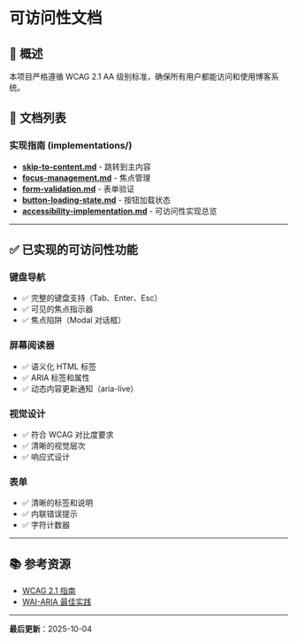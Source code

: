 # 可访问性文档

## 📖 概述

本项目严格遵循 WCAG 2.1 AA 级别标准，确保所有用户都能访问和使用博客系统。

## 📂 文档列表

### 实现指南 (implementations/)

- [**skip-to-content.md**](./implementations/skip-to-content-implementation.md) - 跳转到主内容
- [**focus-management.md**](./implementations/focus-management-implementation.md) - 焦点管理
- [**form-validation.md**](./implementations/form-validation-implementation.md) - 表单验证
- [**button-loading-state.md**](./implementations/button-loading-state-implementation.md) - 按钮加载状态
- [**accessibility-implementation.md**](./implementations/accessibility-implementation.md) - 可访问性实现总览

---

## ✅ 已实现的可访问性功能

### 键盘导航

- ✅ 完整的键盘支持（Tab、Enter、Esc）
- ✅ 可见的焦点指示器
- ✅ 焦点陷阱（Modal 对话框）

### 屏幕阅读器

- ✅ 语义化 HTML 标签
- ✅ ARIA 标签和属性
- ✅ 动态内容更新通知（aria-live）

### 视觉设计

- ✅ 符合 WCAG 对比度要求
- ✅ 清晰的视觉层次
- ✅ 响应式设计

### 表单

- ✅ 清晰的标签和说明
- ✅ 内联错误提示
- ✅ 字符计数器

---

## 📚 参考资源

- [WCAG 2.1 指南](https://www.w3.org/WAI/WCAG21/quickref/)
- [WAI-ARIA 最佳实践](https://www.w3.org/WAI/ARIA/apg/)

---

**最后更新**：2025-10-04
